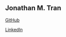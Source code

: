 ## Jonathan M. Tran

[GitHub](https://www.github.com/jonathanmtran)

[LinkedIn](https://www.linkedin.com/in/jonathanmtran)
